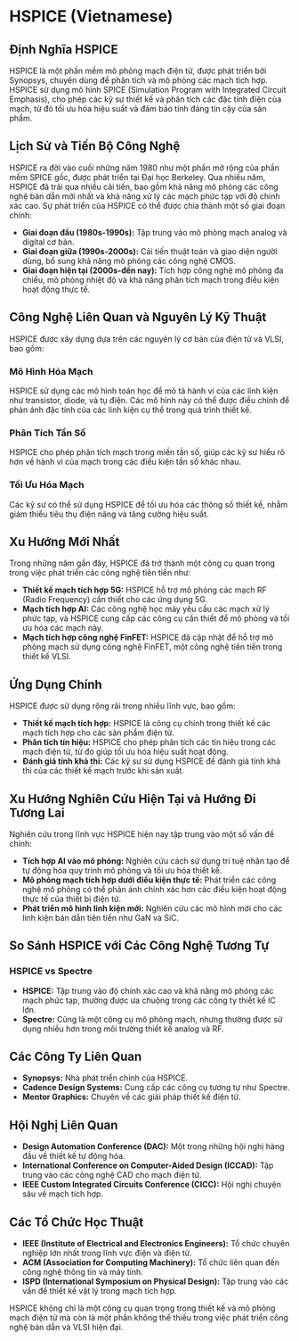 # HSPICE (Vietnamese)

## Định Nghĩa HSPICE
HSPICE là một phần mềm mô phỏng mạch điện tử, được phát triển bởi Synopsys, chuyên dùng để phân tích và mô phỏng các mạch tích hợp. HSPICE sử dụng mô hình SPICE (Simulation Program with Integrated Circuit Emphasis), cho phép các kỹ sư thiết kế và phân tích các đặc tính điện của mạch, từ đó tối ưu hóa hiệu suất và đảm bảo tính đáng tin cậy của sản phẩm.

## Lịch Sử và Tiến Bộ Công Nghệ
HSPICE ra đời vào cuối những năm 1980 như một phần mở rộng của phần mềm SPICE gốc, được phát triển tại Đại học Berkeley. Qua nhiều năm, HSPICE đã trải qua nhiều cải tiến, bao gồm khả năng mô phỏng các công nghệ bán dẫn mới nhất và khả năng xử lý các mạch phức tạp với độ chính xác cao. Sự phát triển của HSPICE có thể được chia thành một số giai đoạn chính:

- **Giai đoạn đầu (1980s-1990s):** Tập trung vào mô phỏng mạch analog và digital cơ bản.
- **Giai đoạn giữa (1990s-2000s):** Cải tiến thuật toán và giao diện người dùng, bổ sung khả năng mô phỏng các công nghệ CMOS.
- **Giai đoạn hiện tại (2000s-đến nay):** Tích hợp công nghệ mô phỏng đa chiều, mô phỏng nhiệt độ và khả năng phân tích mạch trong điều kiện hoạt động thực tế.

## Công Nghệ Liên Quan và Nguyên Lý Kỹ Thuật
HSPICE được xây dựng dựa trên các nguyên lý cơ bản của điện tử và VLSI, bao gồm:

### Mô Hình Hóa Mạch
HSPICE sử dụng các mô hình toán học để mô tả hành vi của các linh kiện như transistor, diode, và tụ điện. Các mô hình này có thể được điều chỉnh để phản ánh đặc tính của các linh kiện cụ thể trong quá trình thiết kế.

### Phân Tích Tần Số
HSPICE cho phép phân tích mạch trong miền tần số, giúp các kỹ sư hiểu rõ hơn về hành vi của mạch trong các điều kiện tần số khác nhau.

### Tối Ưu Hóa Mạch
Các kỹ sư có thể sử dụng HSPICE để tối ưu hóa các thông số thiết kế, nhằm giảm thiểu tiêu thụ điện năng và tăng cường hiệu suất.

## Xu Hướng Mới Nhất
Trong những năm gần đây, HSPICE đã trở thành một công cụ quan trọng trong việc phát triển các công nghệ tiên tiến như:

- **Thiết kế mạch tích hợp 5G:** HSPICE hỗ trợ mô phỏng các mạch RF (Radio Frequency) cần thiết cho các ứng dụng 5G.
- **Mạch tích hợp AI:** Các công nghệ học máy yêu cầu các mạch xử lý phức tạp, và HSPICE cung cấp các công cụ cần thiết để mô phỏng và tối ưu hóa các mạch này.
- **Mạch tích hợp công nghệ FinFET:** HSPICE đã cập nhật để hỗ trợ mô phỏng mạch sử dụng công nghệ FinFET, một công nghệ tiên tiến trong thiết kế VLSI.

## Ứng Dụng Chính
HSPICE được sử dụng rộng rãi trong nhiều lĩnh vực, bao gồm:

- **Thiết kế mạch tích hợp:** HSPICE là công cụ chính trong thiết kế các mạch tích hợp cho các sản phẩm điện tử.
- **Phân tích tín hiệu:** HSPICE cho phép phân tích các tín hiệu trong các mạch điện tử, từ đó giúp tối ưu hóa hiệu suất hoạt động.
- **Đánh giá tính khả thi:** Các kỹ sư sử dụng HSPICE để đánh giá tính khả thi của các thiết kế mạch trước khi sản xuất.

## Xu Hướng Nghiên Cứu Hiện Tại và Hướng Đi Tương Lai
Nghiên cứu trong lĩnh vực HSPICE hiện nay tập trung vào một số vấn đề chính:

- **Tích hợp AI vào mô phỏng:** Nghiên cứu cách sử dụng trí tuệ nhân tạo để tự động hóa quy trình mô phỏng và tối ưu hóa thiết kế.
- **Mô phỏng mạch tích hợp dưới điều kiện thực tế:** Phát triển các công nghệ mô phỏng có thể phản ánh chính xác hơn các điều kiện hoạt động thực tế của thiết bị điện tử.
- **Phát triển mô hình linh kiện mới:** Nghiên cứu các mô hình mới cho các linh kiện bán dẫn tiên tiến như GaN và SiC.

## So Sánh HSPICE với Các Công Nghệ Tương Tự
### HSPICE vs Spectre
- **HSPICE:** Tập trung vào độ chính xác cao và khả năng mô phỏng các mạch phức tạp, thường được ưa chuộng trong các công ty thiết kế IC lớn.
- **Spectre:** Cũng là một công cụ mô phỏng mạch, nhưng thường được sử dụng nhiều hơn trong môi trường thiết kế analog và RF.

## Các Công Ty Liên Quan
- **Synopsys:** Nhà phát triển chính của HSPICE.
- **Cadence Design Systems:** Cung cấp các công cụ tương tự như Spectre.
- **Mentor Graphics:** Chuyên về các giải pháp thiết kế điện tử.

## Hội Nghị Liên Quan
- **Design Automation Conference (DAC):** Một trong những hội nghị hàng đầu về thiết kế tự động hóa.
- **International Conference on Computer-Aided Design (ICCAD):** Tập trung vào các công nghệ CAD cho mạch điện tử.
- **IEEE Custom Integrated Circuits Conference (CICC):** Hội nghị chuyên sâu về mạch tích hợp.

## Các Tổ Chức Học Thuật
- **IEEE (Institute of Electrical and Electronics Engineers):** Tổ chức chuyên nghiệp lớn nhất trong lĩnh vực điện và điện tử.
- **ACM (Association for Computing Machinery):** Tổ chức liên quan đến công nghệ thông tin và máy tính.
- **ISPD (International Symposium on Physical Design):** Tập trung vào các vấn đề thiết kế vật lý trong mạch tích hợp.

HSPICE không chỉ là một công cụ quan trọng trong thiết kế và mô phỏng mạch điện tử mà còn là một phần không thể thiếu trong việc phát triển công nghệ bán dẫn và VLSI hiện đại.